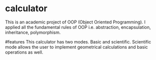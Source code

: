 # calculator
This is an academic project of OOP (Object Oriented Programming). I applied all the fundamental rules of OOP i.e. abstraction, encapsulation, inheritance, polymorphism.

#features
This calculator has two modes. Basic and scientific. Scientific mode allows the user to implement geometrical calculations and basic operations as well.
